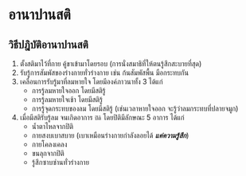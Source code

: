 # อานาปานสติ

## วิธีปฎิบัติอานาปานสติ
1. ตั้งสติมาไว้ที่กาย คู้ขาเข้ามาโดยรอบ (การนั่งสมาธิที่ให้ตนรู้สึกสะบายที่สุด) 
2. รับรู้การสัมพัสของร่างกายทั่วร่างกาย เช่น ก้นสัมพัสพื้น มือกระทบกัน
3. เคลื่อนการรับรู้มาที่ลมหายใจ โดยมีองค์ภาวนาทั้ง 3 ได้แก่
    - การรู้ลมหายใจออก โดยมีสติรู้
    - การรู้ลมหายใจเช้า โดยมีสติรู้
    - การรู้จุดกระทบของลม โดยมีสติรู้ (เช่นเวลาหายใจออก จะรู้ว่าลมกระทบที่ปลายจมูก)
4. เมื่อมีสติรับรู้ลม จนเกิดอาการ `ปิติ` โดยปิติมีลักษณะ 5 อาการ ได้แก่
    * น้ำตาไหลจากปิติ
    * กายสงบเบาสบาย  (เบาเหมือนร่างกายกำลังลอยได้ ***แค่ความรู้สึก***)
    * กายโคลงเคลง
    * ขนลุกจากปิติ
    * รู้สึกซาบซ่านทั่วร่างกาย
